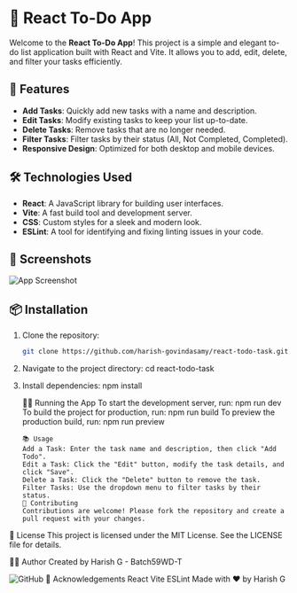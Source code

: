 # 📝 React To-Do App

Welcome to the **React To-Do App**! This project is a simple and elegant to-do list application built with React and Vite. It allows you to add, edit, delete, and filter your tasks efficiently.

## 🚀 Features

- **Add Tasks**: Quickly add new tasks with a name and description.
- **Edit Tasks**: Modify existing tasks to keep your list up-to-date.
- **Delete Tasks**: Remove tasks that are no longer needed.
- **Filter Tasks**: Filter tasks by their status (All, Not Completed, Completed).
- **Responsive Design**: Optimized for both desktop and mobile devices.

## 🛠️ Technologies Used

- **React**: A JavaScript library for building user interfaces.
- **Vite**: A fast build tool and development server.
- **CSS**: Custom styles for a sleek and modern look.
- **ESLint**: A tool for identifying and fixing linting issues in your code.

## 📸 Screenshots

![App Screenshot](https://via.placeholder.com/800x400.png?text=App+Screenshot)

## 📦 Installation

1. Clone the repository:
   ```sh
   git clone https://github.com/harish-govindasamy/react-todo-task.git
   ```
2. Navigate to the project directory:
   cd react-todo-task

3. Install dependencies:
   npm install

   🏃‍♂️ Running the App
   To start the development server, run:
   npm run dev
   To build the project for production, run:
   npm run build
   To preview the production build, run:
   npm run preview

   ```
   📚 Usage
   Add a Task: Enter the task name and description, then click "Add Todo".
   Edit a Task: Click the "Edit" button, modify the task details, and click "Save".
   Delete a Task: Click the "Delete" button to remove the task.
   Filter Tasks: Use the dropdown menu to filter tasks by their status.
   🤝 Contributing
   Contributions are welcome! Please fork the repository and create a pull request with your changes.
   ```

📄 License
This project is licensed under the MIT License. See the LICENSE file for details.

👨‍💻 Author
Created by Harish G - Batch59WD-T

<img alt="GitHub" src="https://github.githubassets.com/images/modules/logos_page/GitHub-Mark.png">
🌟 Acknowledgements
React
Vite
ESLint
Made with ❤️ by Harish G
